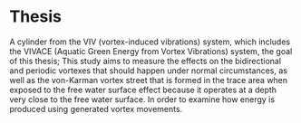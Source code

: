 # Thesis
A cylinder from the VIV (vortex-induced vibrations) system, which includes the VIVACE (Aquatic Green Energy from Vortex Vibrations) system, the goal of this thesis; This study aims to measure the effects on the bidirectional and periodic vortexes that should happen under normal circumstances, as well as the von-Karman vortex street that is formed in the trace area when exposed to the free water surface effect because it operates at a depth very close to the free water surface. In order to examine how energy is produced using generated vortex movements.
